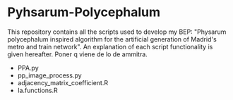 # Pyhsarum-Polycephalum

This repository contains all the scripts used to develop my BEP: "Physarum polycephalum inspired algorithm for the artificial generation of Madrid's metro and train network". An explanation of each script functionality is given hereafter. Poner q viene de lo de ammitra. 
- PPA.py
- pp_image_process.py
- adjacency_matrix_coefficient.R
- la.functions.R


